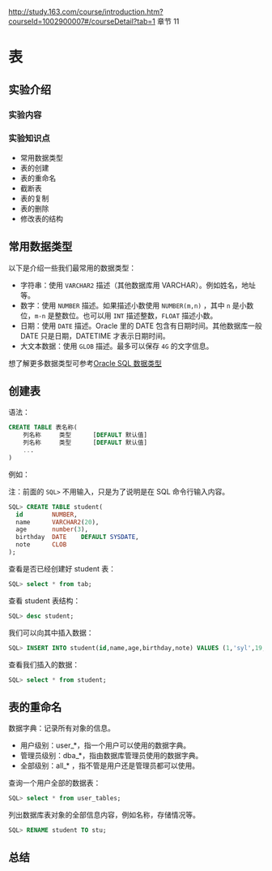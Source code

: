 http://study.163.com/course/introduction.htm?courseId=1002900007#/courseDetail?tab=1 章节 11

# 表

## 实验介绍

### 实验内容



### 实验知识点

- 常用数据类型
- 表的创建
- 表的重命名
- 截断表
- 表的复制
- 表的删除
- 修改表的结构

## 常用数据类型

以下是介绍一些我们最常用的数据类型：

- 字符串：使用 `VARCHAR2` 描述（其他数据库用 VARCHAR）。例如姓名，地址等。
- 数字：使用 `NUMBER` 描述。如果描述小数使用 `NUMBER(m,n)` ，其中 `n` 是小数位，`m-n` 是整数位。也可以用 `INT` 描述整数，`FLOAT` 描述小数。
- 日期：使用 `DATE` 描述。Oracle 里的 DATE 包含有日期时间。其他数据库一般 DATE 只是日期，DATETIME 才表示日期时间。
- 大文本数据：使用 `GLOB` 描述。最多可以保存 `4G` 的文字信息。

想了解更多数据类型可参考[Oracle SQL 数据类型](https://docs.oracle.com/en/database/oracle/oracle-database/12.2/sqlrf/Data-Types.html#GUID-A3C0D836-BADB-44E5-A5D4-265BA5968483)

## 创建表

语法：

```sql
CREATE TABLE 表名称(
	列名称		类型		[DEFAULT 默认值]
	列名称		类型		[DEFAULT 默认值]
	...
)
```

例如：

注：前面的 `SQL>` 不用输入，只是为了说明是在 SQL 命令行输入内容。

```sql
SQL> CREATE TABLE student(
  id		NUMBER,
  name		VARCHAR2(20),
  age		number(3),
  birthday	DATE	DEFAULT SYSDATE,
  note		CLOB
);
```

查看是否已经创建好 student 表：

```sql
SQL> select * from tab;
```

查看 student 表结构：

```sql
SQL> desc student;
```

我们可以向其中插入数据：

```sql
SQL> INSERT INTO student(id,name,age,birthday,note) VALUES (1,'syl',19,TO_DATE('1999-01-01','yyyy-mm-dd'),'note test');
```

查看我们插入的数据：

```sql
SQL> select * from student;
```

## 表的重命名

数据字典：记录所有对象的信息。

- 用户级别：user_*，指一个用户可以使用的数据字典。
- 管理员级别：dba_*，指由数据库管理员使用的数据字典。
- 全部级别：all_* ，指不管是用户还是管理员都可以使用。

查询一个用户全部的数据表：

```sql
SQL> select * from user_tables;
```

列出数据库表对象的全部信息内容，例如名称，存储情况等。

```sql
SQL> RENAME student TO stu;
```







## 总结

